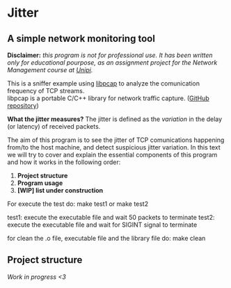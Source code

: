 # Jitter  
## A simple network monitoring tool

**Disclaimer:** *this program is not for professional use. It has been written only for educational pourpose, as an assignment project for the Network Management course at [Unipi](https://di.unipi.it/).*

This is a sniffer example using [libpcap](https://www.tcpdump.org/manpages/pcap.3pcap.html) to analyze the comunication frequency of TCP streams.    
libpcap is a portable C/C++ library for network traffic capture. ([GitHub repository](https://github.com/the-tcpdump-group/libpcap))

**What the jitter measures?** The jitter is defined as the *variation* in the delay (or latency) of received packets.

The aim of this program is to see the jitter of TCP comunications happening from/to the host machine, and detect suspicious jitter variation.
In this text we will try to cover and explain the essential components of this program and how it works in the following order:
 1. **Project structure**
 2. **Program usage**
 3. **[WIP] list under construction**

 For execute the test do:
    make test1
    or
    make test2

  test1: execute the executable file and wait 50 packets to terminate
  test2: execute the executable file and wait for SIGINT signal to terminate

  for clean the .o file, executable file and the library file do:
    make clean

 ## Project structure
 *Work in progress <3*

